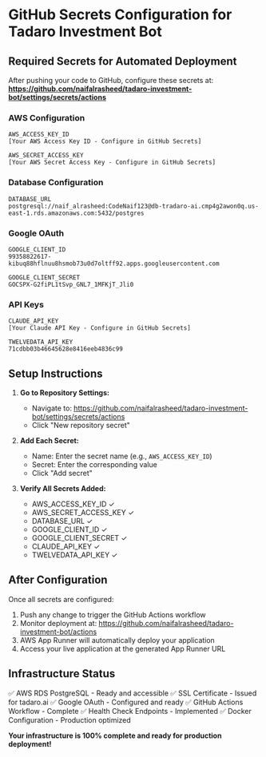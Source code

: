 # GitHub Secrets Configuration for Tadaro Investment Bot

## Required Secrets for Automated Deployment

After pushing your code to GitHub, configure these secrets at:
**https://github.com/naifalrasheed/tadaro-investment-bot/settings/secrets/actions**

### AWS Configuration
```
AWS_ACCESS_KEY_ID
[Your AWS Access Key ID - Configure in GitHub Secrets]

AWS_SECRET_ACCESS_KEY
[Your AWS Secret Access Key - Configure in GitHub Secrets]
```

### Database Configuration
```
DATABASE_URL
postgresql://naif_alrasheed:CodeNaif123@db-tradaro-ai.cmp4g2awon0q.us-east-1.rds.amazonaws.com:5432/postgres
```

### Google OAuth
```
GOOGLE_CLIENT_ID
99358822617-kibuq88hflnuu8hsmob73u0d7oltff92.apps.googleusercontent.com

GOOGLE_CLIENT_SECRET
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
```

### API Keys
```
CLAUDE_API_KEY
[Your Claude API Key - Configure in GitHub Secrets]

TWELVEDATA_API_KEY
71cdbb03b46645628e8416eeb4836c99
```

## Setup Instructions

1. **Go to Repository Settings:**
   - Navigate to: https://github.com/naifalrasheed/tadaro-investment-bot/settings/secrets/actions
   - Click "New repository secret"

2. **Add Each Secret:**
   - Name: Enter the secret name (e.g., `AWS_ACCESS_KEY_ID`)
   - Secret: Enter the corresponding value
   - Click "Add secret"

3. **Verify All Secrets Added:**
   - AWS_ACCESS_KEY_ID ✓
   - AWS_SECRET_ACCESS_KEY ✓
   - DATABASE_URL ✓
   - GOOGLE_CLIENT_ID ✓
   - GOOGLE_CLIENT_SECRET ✓
   - CLAUDE_API_KEY ✓
   - TWELVEDATA_API_KEY ✓

## After Configuration

Once all secrets are configured:
1. Push any change to trigger the GitHub Actions workflow
2. Monitor deployment at: https://github.com/naifalrasheed/tadaro-investment-bot/actions
3. AWS App Runner will automatically deploy your application
4. Access your live application at the generated App Runner URL

## Infrastructure Status
✅ AWS RDS PostgreSQL - Ready and accessible
✅ SSL Certificate - Issued for tadaro.ai
✅ Google OAuth - Configured and ready
✅ GitHub Actions Workflow - Complete
✅ Health Check Endpoints - Implemented
✅ Docker Configuration - Production optimized

**Your infrastructure is 100% complete and ready for production deployment!**